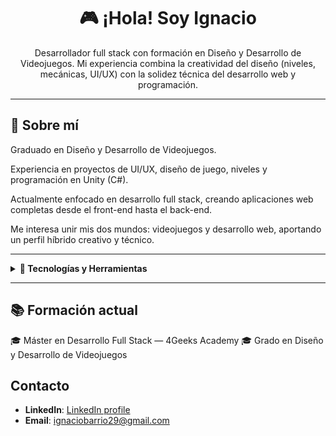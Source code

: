 <h1 align="center">🎮 ¡Hola! Soy Ignacio</h1>

<p align="center">
Desarrollador full stack con formación en Diseño y Desarrollo de Videojuegos.
Mi experiencia combina la creatividad del diseño (niveles, mecánicas, UI/UX) con la solidez técnica del desarrollo web y programación.
</p>

---

## 👤 Sobre mí

Graduado en Diseño y Desarrollo de Videojuegos.

Experiencia en proyectos de UI/UX, diseño de juego, niveles y programación en Unity (C#).

Actualmente enfocado en desarrollo full stack, creando aplicaciones web completas desde el front-end hasta el back-end.

Me interesa unir mis dos mundos: videojuegos y desarrollo web, aportando un perfil híbrido creativo y técnico.

---

<details>
<summary><strong>🧰 Tecnologías y Herramientas</strong></summary>

### 🎮 Videojuegos

<p align="left">
  <img src="https://img.shields.io/badge/C%23-239120?style=for-the-badge&logo=c-sharp&logoColor=white"/>
  <img src="https://img.shields.io/badge/Unity-000000?style=for-the-badge&logo=unity&logoColor=white"/>
  <img src="https://img.shields.io/badge/Unreal%20Engine-313131?style=for-the-badge&logo=unrealengine&logoColor=white"/>
  <img src="https://img.shields.io/badge/3ds%20Max-007ACC?style=for-the-badge&logo=autodesk&logoColor=white"/>
  <img src="https://img.shields.io/badge/Figma-F24E1E?style=for-the-badge&logo=figma&logoColor=white"/>
  <img src="https://img.shields.io/badge/Illustrator-FF9A00?style=for-the-badge&logo=adobeillustrator&logoColor=white"/>
  <img src="https://img.shields.io/badge/Photoshop-31A8FF?style=for-the-badge&logo=adobephotoshop&logoColor=white"/>
</p>

### 🌐 Full Stack (en formación)

<p align="left">
  <img src="https://img.shields.io/badge/HTML5-E34F26?style=for-the-badge&logo=html5&logoColor=white"/>
  <img src="https://img.shields.io/badge/CSS3-1572B6?style=for-the-badge&logo=css3&logoColor=white"/>
  <img src="https://img.shields.io/badge/JavaScript-F7DF1E?style=for-the-badge&logo=javascript&logoColor=black"/>
  <img src="https://img.shields.io/badge/Bootstrap-7952B3?style=for-the-badge&logo=bootstrap&logoColor=white"/>
  <img src="https://img.shields.io/badge/SQL-4479A1?style=for-the-badge&logo=postgresql&logoColor=white"/>
</p>

### 🛠 Herramientas de trabajo

<p align="left">
  <img src="https://img.shields.io/badge/Git-F05032?style=for-the-badge&logo=git&logoColor=white"/>
  <img src="https://img.shields.io/badge/GitHub-181717?style=for-the-badge&logo=github&logoColor=white"/>
  <img src="https://img.shields.io/badge/Sourcetree-0052CC?style=for-the-badge&logo=sourcetree&logoColor=white"/>
  <img src="https://img.shields.io/badge/Fork-EA4335?style=for-the-badge"/>
</p>

</details>

---

## 📚 Formación actual

🎓 Máster en Desarrollo Full Stack — 4Geeks Academy
🎓 Grado en Diseño y Desarrollo de Videojuegos

## Contacto

- **LinkedIn**: [LinkedIn profile](https://www.linkedin.com/in/ignacio-barrio-aranda/)
- **Email**: ignaciobarrio29@gmail.com

